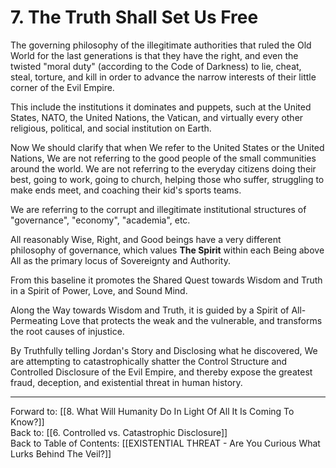 # 7. The Truth Shall Set Us Free

The governing philosophy of the illegitimate authorities that ruled the Old World for the last generations is that they have the right, and even the twisted "moral duty" (according to the Code of Darkness) to lie, cheat, steal, torture, and kill in order to advance the narrow interests of their little corner of the Evil Empire. 

This include the institutions it dominates and puppets, such at the United States, NATO, the United Nations, the Vatican, and virtually every other religious, political, and social institution on Earth. 

Now We should clarify that when We refer to the United States or the United Nations, We are not referring to the good people of the small communities around the world. We are not referring to the everyday citizens doing their best, going to work, going to church, helping those who suffer, struggling to make ends meet, and coaching their kid's sports teams. 

We are referring to the corrupt and illegitimate institutional structures of "governance", "economy", "academia", etc. 

All reasonably Wise, Right, and Good beings have a very different philosophy of governance, which values **The Spirit** within each Being above All as the primary locus of Sovereignty and Authority. 

From this baseline it promotes the Shared Quest towards Wisdom and Truth in a Spirit of Power, Love, and Sound Mind. 

Along the Way towards Wisdom and Truth, it is guided by a Spirit of All-Permeating Love that protects the weak and the vulnerable, and transforms the root causes of injustice. 

By Truthfully telling Jordan's Story and Disclosing what he discovered, We are attempting to catastrophically shatter the Control Structure and Controlled Disclosure of the Evil Empire, and thereby expose the greatest fraud, deception, and existential threat in human history. 

____

Forward to: [[8. What Will Humanity Do In Light Of All It Is Coming To Know?]]        
Back to: [[6. Controlled vs. Catastrophic Disclosure]]  
Back to Table of Contents: [[EXISTENTIAL THREAT - Are You Curious What Lurks Behind The Veil?]]      
